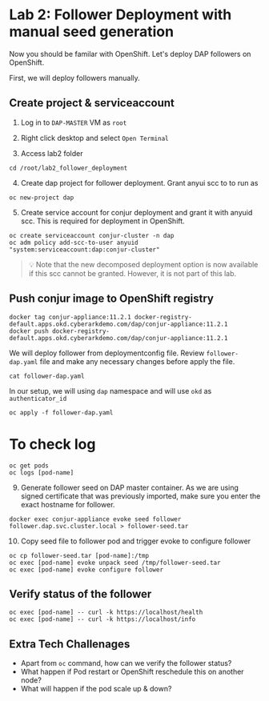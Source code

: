 # Lab 2: Follower Deployment with manual seed generation

Now you should be familar with OpenShift.   Let's deploy DAP followers on OpenShift.

First, we will deploy followers manually.



## Create project & serviceaccount

1. Log in to `DAP-MASTER` VM as `root`

2. Right click desktop and select `Open Terminal`

3. Access lab2 folder
```
cd /root/lab2_follower_deployment
```

4. Create dap project for follower deployment. Grant anyui scc to to run as 
```
oc new-project dap
```

5. Create service account for conjur deployment and grant it with anyuid scc. This is required for deployment in OpenShift.

```
oc create serviceaccount conjur-cluster -n dap
oc adm policy add-scc-to-user anyuid "system:serviceaccount:dap:conjur-cluster"
```

> :bulb:	Note that the new decomposed deployment option is now available if this scc cannot be granted. 
> However, it is not part of this lab.


## Push conjur image to OpenShift registry
```
docker tag conjur-appliance:11.2.1 docker-registry-default.apps.okd.cyberarkdemo.com/dap/conjur-appliance:11.2.1
docker push docker-registry-default.apps.okd.cyberarkdemo.com/dap/conjur-appliance:11.2.1
```
We will deploy follower from deploymentconfig file. 
Review `follower-dap.yaml` file and make any necessary changes before apply the file.

```
cat follower-dap.yaml
```
In our setup, we will using `dap` namespace and will use `okd` as `authenticator_id`
```
oc apply -f follower-dap.yaml
```

# To check log
```
oc get pods
oc logs [pod-name]
```

9.	Generate follower seed on DAP master container. As we are using signed certificate that was previously imported, make sure you enter the exact hostname for follower.
```
docker exec conjur-appliance evoke seed follower follower.dap.svc.cluster.local > follower-seed.tar
```

10.	Copy seed file to follower pod and trigger evoke to configure follower
```
oc cp follower-seed.tar [pod-name]:/tmp
oc exec [pod-name] evoke unpack seed /tmp/follower-seed.tar
oc exec [pod-name] evoke configure follower
```

##	Verify status of the follower
```
oc exec [pod-name] -- curl -k https://localhost/health
oc exec [pod-name] -- curl -k https://localhost/info
```

## Extra Tech Challenages
- Apart from `oc` command, how can we verify the follower status?
- What happen if Pod restart or OpenShift reschedule this on another node? 
- What will happen if the pod scale up & down?
